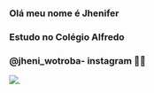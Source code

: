 
### Olá meu nome é Jhenifer 
### Estudo no Colégio Alfredo 
### @jheni_wotroba- instagram 📱🔐 
![](https://media.tenor.com/EQ2mCPnPJMwAAAAC/lesbian-pride.gif).
